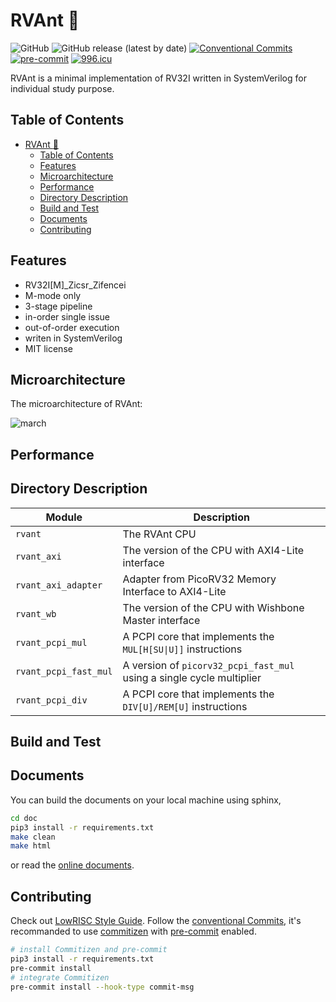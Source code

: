 # RVAnt :ant:

![GitHub](https://img.shields.io/github/license/qian-gu/rvant)
![GitHub release (latest by date)](https://img.shields.io/github/v/release/qian-gu/rvant)
[![Conventional Commits](https://img.shields.io/badge/Conventional%20Commits-1.0.0-yellow.svg?style=flat-square)](https://conventionalcommits.org)
[![pre-commit](https://img.shields.io/badge/pre--commit-enabled-brightgreen?style=flat-square&logo=pre-commit&logoColor=white)](https://github.com/pre-commit/pre-commit)
[![996.icu](https://img.shields.io/badge/link-996.icu-red.svg)](https://996.icu)

RVAnt is a minimal implementation of RV32I written in SystemVerilog for individual study purpose.

## Table of Contents

- [RVAnt :ant:](#rvant-ant)
  - [Table of Contents](#table-of-contents)
  - [Features](#features)
  - [Microarchitecture](#microarchitecture)
  - [Performance](#performance)
  - [Directory Description](#directory-description)
  - [Build and Test](#build-and-test)
  - [Documents](#documents)
  - [Contributing](#contributing)

## Features

- RV32I[M]_Zicsr_Zifencei
- M-mode only
- 3-stage pipeline
- in-order single issue
- out-of-order execution
- writen in SystemVerilog
- MIT license

## Microarchitecture

The microarchitecture of RVAnt:

![march](doc/source/_static/rvant_march.svg)

## Performance

## Directory Description

| Module                | Description                                                           |
| --------------------- | --------------------------------------------------------------------- |
| `rvant`               | The RVAnt CPU                                                         |
| `rvant_axi`           | The version of the CPU with AXI4-Lite interface                       |
| `rvant_axi_adapter`   | Adapter from PicoRV32 Memory Interface to AXI4-Lite                   |
| `rvant_wb`            | The version of the CPU with Wishbone Master interface                 |
| `rvant_pcpi_mul`      | A PCPI core that implements the `MUL[H[SU\|U]]` instructions          |
| `rvant_pcpi_fast_mul` | A version of `picorv32_pcpi_fast_mul` using a single cycle multiplier |
| `rvant_pcpi_div`      | A PCPI core that implements the `DIV[U]/REM[U]` instructions          |

## Build and Test

## Documents

You can build the documents on your local machine using sphinx,

```bash
cd doc
pip3 install -r requirements.txt
make clean
make html
```

or read the [online documents]().

## Contributing

Check out [LowRISC Style Guide](https://github.com/lowRISC/style-guides/blob/master/VerilogCodingStyle.md). Follow the [conventional Commits](https://www.conventionalcommits.org), it's recommanded to use [commitizen](https://github.com/commitizen-tools/commitizen) with [pre-commit](https://pre-commit.com/) enabled.

```bash
# install Commitizen and pre-commit
pip3 install -r requirements.txt
pre-commit install
# integrate Commitizen
pre-commit install --hook-type commit-msg
```
